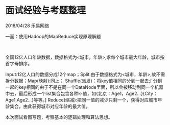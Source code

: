 # 面试经验与考题整理

<p>2018/04/28 乐易网络</p>
<p>一面：使用Hadoop的MapReduce实现原理解题</p><br />

全国12亿人口年龄数据，数据格式为<城市，年龄>,求每个城市最大年龄，城市按首字母排序。<br />

Input:12亿人口的数据分成12个map；Split:由于数据格式为<城市，年龄>,故不需拆分数据；Map(映射):同上；
Shuffle(派发)：将key值相同的分到一起去;[ 分到一起的key相同的由于不是在同一个DataNode里面，所以会被移动到同一个机器中去，最后形成一个list集合包含各种k-值，如{北京：Age1，Age2...}{City：Age1,Age2...}等等。] Reduce(缩减):把同一值的减少只剩一个，获得对应城市年龄集合，由此获得城市对应年龄的最大值。

本次面试看图写题，考察基本的逻辑处理和算法思想。
